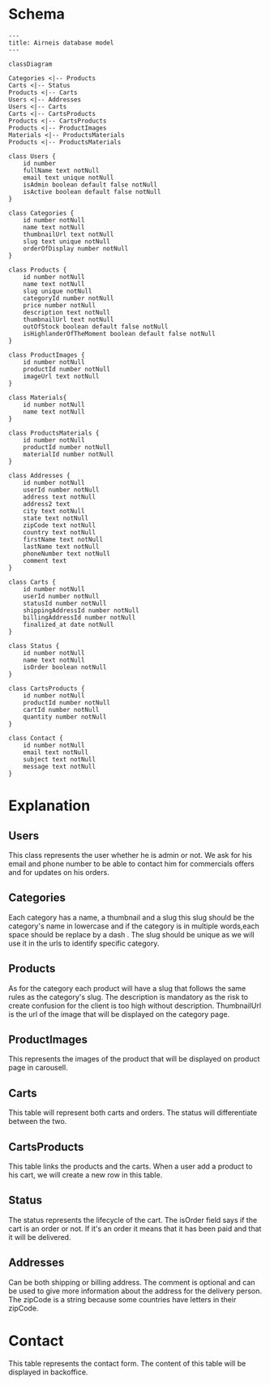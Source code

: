 # Schema

```mermaid
---
title: Airneis database model
---

classDiagram

Categories <|-- Products
Carts <|-- Status
Products <|-- Carts
Users <|-- Addresses
Users <|-- Carts
Carts <|-- CartsProducts
Products <|-- CartsProducts
Products <|-- ProductImages
Materials <|-- ProductsMaterials
Products <|-- ProductsMaterials

class Users {
    id number
    fullName text notNull
    email text unique notNull
    isAdmin boolean default false notNull
    isActive boolean default false notNull
}

class Categories {
    id number notNull
    name text notNull
    thumbnailUrl text notNull
    slug text unique notNull
    orderOfDisplay number notNull
}

class Products {
    id number notNull
    name text notNull
    slug unique notNull
    categoryId number notNull
    price number notNull
    description text notNull
    thumbnailUrl text notNull
    outOfStock boolean default false notNull
    isHighlanderOfTheMoment boolean default false notNull
}

class ProductImages {
    id number notNull
    productId number notNull
    imageUrl text notNull
}

class Materials{
    id number notNull
    name text notNull
}

class ProductsMaterials {
    id number notNull
    productId number notNull
    materialId number notNull
}

class Addresses {
    id number notNull
    userId number notNull
    address text notNull
    address2 text
    city text notNull
    state text notNull
    zipCode text notNull
    country text notNull
    firstName text notNull
    lastName text notNull
    phoneNumber text notNull
    comment text
}

class Carts {
    id number notNull
    userId number notNull
    statusId number notNull
    shippingAddressId number notNull
    billingAddressId number notNull
    finalized_at date notNull
}

class Status {
    id number notNull
    name text notNull
    isOrder boolean notNull
}

class CartsProducts {
    id number notNull
    productId number notNull
    cartId number notNull
    quantity number notNull
}

class Contact {
    id number notNull
    email text notNull
    subject text notNull
    message text notNull
}

```

# Explanation

## Users

This class represents the user whether he is admin or not.
We ask for his email and phone number to be able to contact him for commercials offers and for updates on his orders.

## Categories

Each category has a name, a thumbnail and a slug this slug should be the category's name in lowercase and if the category is in multiple words,each space should be replace by a dash .
The slug should be unique as we will use it in the urls to identify specific category.

## Products

As for the category each product will have a slug that follows the same rules as the category's slug.
The description is mandatory as the risk to create confusion for the client is too high without description.
ThumbnailUrl is the url of the image that will be displayed on the category page.

## ProductImages

This represents the images of the product that will be displayed on product page in carousell.

## Carts

This table will represent both carts and orders.
The status will differentiate between the two.

## CartsProducts

This table links the products and the carts.
When a user add a product to his cart, we will create a new row in this table.

## Status

The status represents the lifecycle of the cart.
The isOrder field says if the cart is an order or not.
If it's an order it means that it has been paid and that it will be delivered.

## Addresses

Can be both shipping or billing address.
The comment is optional and can be used to give more information about the address for the delivery person.
The zipCode is a string because some countries have letters in their zipCode.

# Contact

This table represents the contact form.
The content of this table will be displayed in backoffice.
